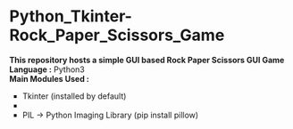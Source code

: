 # Python_Tkinter-Rock_Paper_Scissors_Game
**This repository hosts a simple GUI based Rock Paper Scissors GUI Game** <br>
**Language :** Python3 <br>
**Main Modules Used :**
<ul type="square">
  <li>Tkinter (installed by default)<li>
  <li>PIL -> Python Imaging Library (pip install pillow)</li>
</ul>

